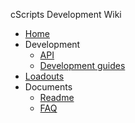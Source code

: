 cScripts Development Wiki
* [Home](https://github.com/7Cav/cScripts/wiki)
* Development 
   * [API]()
   * [Development guides](Guides)
* [Loadouts]()
* Documents
  * [Readme](https://github.com/7Cav/cScripts/blob/master/README.md)
  * [FAQ](FAQ)
